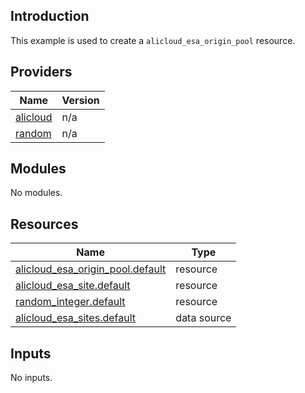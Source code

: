 ## Introduction

This example is used to create a `alicloud_esa_origin_pool` resource.

<!-- BEGIN_TF_DOCS -->
## Providers

| Name | Version |
|------|---------|
| <a name="provider_alicloud"></a> [alicloud](#provider\_alicloud) | n/a |
| <a name="provider_random"></a> [random](#provider\_random) | n/a |

## Modules

No modules.

## Resources

| Name | Type |
|------|------|
| [alicloud_esa_origin_pool.default](https://registry.terraform.io/providers/aliyun/alicloud/latest/docs/resources/esa_origin_pool) | resource |
| [alicloud_esa_site.default](https://registry.terraform.io/providers/aliyun/alicloud/latest/docs/resources/esa_site) | resource |
| [random_integer.default](https://registry.terraform.io/providers/hashicorp/random/latest/docs/resources/integer) | resource |
| [alicloud_esa_sites.default](https://registry.terraform.io/providers/aliyun/alicloud/latest/docs/data-sources/esa_sites) | data source |

## Inputs

No inputs.
<!-- END_TF_DOCS -->
